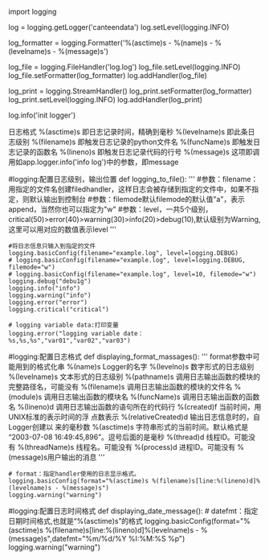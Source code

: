import logging

log = logging.getLogger('canteendata')
log.setLevel(logging.INFO)

log_formatter = logging.Formatter('%(asctime)s - %(name)s - %(levelname)s - %(message)s')

log_file = logging.FileHandler('log.log')
log_file.setLevel(logging.INFO)
log_file.setFormatter(log_formatter)
log.addHandler(log_file)

log_print = logging.StreamHandler()
log_print.setFormatter(log_formatter)
log_print.setLevel(logging.INFO)
log.addHandler(log_print)

log.info('init logger')

日志格式
%(asctime)s 即日志记录时间，精确到毫秒
%(levelname)s 即此条日志级别
%(filename)s 即触发日志记录的python文件名
%(funcName)s 即触发日志记录的函数名
%(lineno)s 即触发日志记录代码的行号
%(message)s 这项即调用如app.logger.info('info log')中的参数，即message










#logging:配置日志级别，输出位置
def logging_to_file():
    '''
    #参数：filename：用指定的文件名创建filedhandler，这样日志会被存储到指定的文件中，如果不指定，则默认输出到控制台
    #参数：filemode默认filemode的默认值"a"，表示append，当然你也可以指定为"w"
    #参数：level，一共5个级别，critical(50)>error(40)>warning(30)>info(20)>debug(10),默认级别为Warning,这里可以用对应的数值表示level
    '''

    #将日志信息只输入到指定的文件
    logging.basicConfig(filename="example.log", level=logging.DEBUG)
    # logging.basicConfig(filename="example.log", level=logging.DEBUG, filemode="w")
    # logging.basicConfig(filename="example.log", level=10, filemode="w")
    logging.debug("debu1g")
    logging.info("info")
    logging.warning("info")
    logging.error("error")
    logging.critical("critical")

    # logging variable data:打印变量
    logging.error("logging variable date： %s,%s,%s","var01","var02","var03")

#logging:配置日志格式
def displaying_format_massages():
    '''
    format参数中可能用到的格式化串
    %(name)s Logger的名字
    %(levelno)s 数字形式的日志级别
    %(levelname)s 文本形式的日志级别
    %(pathname)s 调用日志输出函数的模块的完整路径名，可能没有
    %(filename)s 调用日志输出函数的模块的文件名
    %(module)s 调用日志输出函数的模块名
    %(funcName)s 调用日志输出函数的函数名
    %(lineno)d 调用日志输出函数的语句所在的代码行
    %(created)f 当前时间，用UNIX标准的表示时间的浮 点数表示
    %(relativeCreated)d 输出日志信息时的，自Logger创建以 来的毫秒数
    %(asctime)s 字符串形式的当前时间。默认格式是 “2003-07-08 16:49:45,896”。逗号后面的是毫秒
    %(thread)d 线程ID。可能没有
    %(threadName)s 线程名。可能没有
    %(process)d 进程ID。可能没有
    %(message)s用户输出的消息
    '''

    # format：指定handler使用的日志显示格式。
    logging.basicConfig(format="%(asctime)s %(filename)s[line:%(lineno)d]%(levelname)s - %(message)s")
    logging.warning("warning")

#logging:配置日志时间格式
def displaying_date_message():
    # datefmt：指定日期时间格式,也就是“%(asctime)s”的格式
    logging.basicConfig(format="%(asctime)s %(filename)s[line:%(lineno)d]%(levelname)s - %(message)s",datefmt="%m/%d/%Y %I:%M:%S %p")
    logging.warning("warning")

